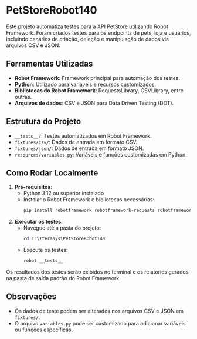 # PetStoreRobot140

Este projeto automatiza testes para a API PetStore utilizando Robot Framework. Foram criados testes para os endpoints de pets, loja e usuários, incluindo cenários de criação, deleção e manipulação de dados via arquivos CSV e JSON.

## Ferramentas Utilizadas
- **Robot Framework**: Framework principal para automação dos testes.
- **Python**: Utilizado para variáveis e recursos customizados.
- **Bibliotecas do Robot Framework**: RequestsLibrary, CSVLibrary, entre outras.
- **Arquivos de dados**: CSV e JSON para Data Driven Testing (DDT).

## Estrutura do Projeto
- `__tests__/`: Testes automatizados em Robot Framework.
- `fixtures/csv/`: Dados de entrada em formato CSV.
- `fixtures/json/`: Dados de entrada em formato JSON.
- `resources/variables.py`: Variáveis e funções customizadas em Python.

## Como Rodar Localmente
1. **Pré-requisitos**:
   - Python 3.12 ou superior instalado
   - Instalar o Robot Framework e bibliotecas necessárias:
     ```powershell
     pip install robotframework robotframework-requests robotframework-csvlibrary
     ```
2. **Executar os testes**:
   - Navegue até a pasta do projeto:
     ```powershell
     cd c:\Iterasys\PetStoreRobot140
     ```
   - Execute os testes:
     ```powershell
     robot __tests__
     ```

Os resultados dos testes serão exibidos no terminal e os relatórios gerados na pasta de saída padrão do Robot Framework.

## Observações
- Os dados de teste podem ser alterados nos arquivos CSV e JSON em `fixtures/`.
- O arquivo `variables.py` pode ser customizado para adicionar variáveis ou funções específicas.